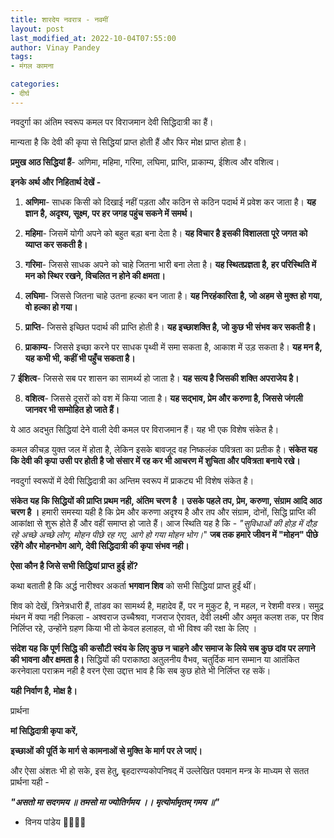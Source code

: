 ```yaml
---
title: शारदेय नवरात्र - नवमीं
layout: post
last_modified_at: 2022-10-04T07:55:00
author: Vinay Pandey
tags:
- मंगल कामना

categories:
- दीर्घ
---
```

नवदुर्गा का अंतिम स्वरूप कमल पर विराजमान देवी सिद्धिदात्री का हैं। 

मान्यता है कि देवी की कृपा से सिद्धियां प्राप्त होती हैं और फिर मोक्ष प्राप्त होता है। 

**प्रमुख आठ सिद्धियां हैं**- 
अणिमा, महिमा, गरिमा, लघिमा, प्राप्ति, प्राकाम्य, ईशित्व और वशित्व।  

**इनके अर्थ और निहितार्थ देखें -**

1. **अणिमा**- साधक किसी को दिखाई नहीं पड़ता और कठिन से कठिन पदार्थ में प्रवेश कर जाता है। **यह ज्ञान है, अदृश्य, सूक्ष्म, पर हर जगह पहुंच सकने में समर्थ।**

2. **महिमा**- जिसमें योगी अपने को बहुत बड़ा बना देता है। **यह विचार है इसकी विशालता पूरे जगत को व्याप्त कर सकती है।**

3. **गरिमा**- जिससे साधक अपने को चाहे जितना भारी बना लेता है। **यह स्थितप्रज्ञता है, हर परिस्थिति में मन को स्थिर रखने, विचलित न होने की क्षमता।** 

4. **लघिमा**- जिससे जितना चाहे उतना हल्का बन जाता है। **यह निरहंकारिता है, जो अहम से मुक्त हो गया, वो हल्का हो गया।** 

5. **प्राप्ति**- जिससे इच्छित पदार्थ की प्राप्ति होती है। **यह इच्छाशक्ति है, जो कुछ भी संभव कर सकती है।** 

6. **प्राकाम्य**- जिससे इच्छा करने पर साधक पृथ्वी में समा सकता है, आकाश में उड़ सकता है। **यह मन है, यह कभी भी, कहीं भी पहुँच सकता है।** 

7 **ईशित्व**- जिससे सब पर शासन का सामर्थ्य हो जाता है। **यह सत्य है जिसकी शक्ति अपराजेय है।**

8. **वशित्व**- जिससे दूसरों को वश में किया जाता है। **यह सद्भाव, प्रेम और करुणा है, जिससे जंगली जानवर भी सम्मोहित हो जाते हैं।** 

ये आठ अदभुत सिद्धियां देने वाली देवी कमल पर विराजमान हैं। यह भी एक विशेष संकेत है।

कमल कीचड़ युक्त जल में होता है, लेकिन इसके बावजूद वह निष्कलंक पवित्रता का प्रतीक है।  **संकेत यह कि देवी की कृपा उसी पर होती है जो संसार में रह कर भी आचरण में शुचिता और पवित्रता बनाये रखे।**

नवदुर्गा स्वरूपों में देवी सिद्धिदात्री का अन्तिम स्वरूप में प्राकट्य भी विशेष संकेत है। 

**संकेत यह कि सिद्धियों की प्राप्ति प्रथम नही, अंतिम चरण है । उसके पहले तप, प्रेम, करुणा, संग्राम आदि आठ चरण है ।** हमारी समस्या यही है कि प्रेम और करुणा अदृश्य है और तप और संग्राम, दोनों, सिद्धि प्राप्ति की आकांक्षा से शुरू होते हैं और वहीं समाप्त हो जाते हैं। आज स्थिति यह है कि - 
*"सुविधाओं की होड़ में दौड़ रहे अच्छे अच्छे लोग,*
*मोहन पीछे रह गए, आगे हो गया मोहन भोग।*"
**जब तक हमारे जीवन में "मोहन" पीछे रहेंगे और मोहनभोग आगे, देवी सिद्धिदात्री की कृपा संभव नही।**

**ऐसा कौन है जिसे सभी सिद्धियां प्राप्त हुई हों?**

कथा बताती है कि अर्द्ध नारीश्वर अकर्ता **भगवान शिव** को सभी सिद्धियां प्राप्त हुईं थीं। 

शिव को देखें, त्रिनेत्रधारी हैं, तांडव का सामर्थ्य है, महादेव हैं, पर न मुकुट है, न महल, न रेशमी वस्त्र। समुद्र मंथन में क्या नही निकला - अश्वराज उच्चैश्रवा, गजराज ऐरावत, देवी लक्ष्मी और अमृत कलश तक, पर शिव निर्लिप्त रहे, उन्होंने ग्रहण किया भी तो केवल हलाहल, वो भी विश्व की रक्षा के लिए । 

**संदेश यह कि पूर्ण सिद्धि की कसौटी स्वंय के लिए कुछ न चाहने और समाज के लिये सब कुछ दांव पर लगाने की भावना और क्षमता है।** सिद्धियों की पराकाष्ठा अतुलनीय वैभव, चतुर्दिक मान सम्मान या आतंकित करनेवाला पराक्रम नही है वरन ऐसा उद्दात्त भाव है कि सब कुछ होते भी निर्लिप्त रह सकें।

**यही निर्वाण है, मोक्ष है।**

प्रार्थना

**मां सिद्धिदात्री कृपा करें,**

**इच्छाओं की पूर्ति के मार्ग से कामनाओं से मुक्ति के मार्ग पर ले जाएं।**

और ऐसा अंशतः भी हो सके, इस हेतु, बृहदारण्यकोपनिषद् में उल्लेखित पवमान मन्त्र के माध्यम से सतत प्रार्थना यही -

***"असतो मा सदगमय ॥***
***तमसो मा ज्योतिर्गमय ।।***
***मृत्योर्मामृतम् गमय ॥"***

- विनय पांडेय
🙏🌷🌷🙏


